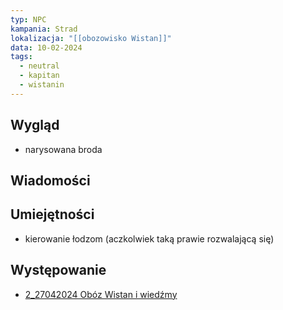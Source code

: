```yaml
---
typ: NPC
kampania: Strad
lokalizacja: "[[obozowisko Wistan]]"
data: 10-02-2024
tags:
  - neutral
  - kapitan
  - wistanin
---
```


## Wygląd
- narysowana broda




## Wiadomości




## Umiejętności
- kierowanie łodzom (aczkolwiek taką prawie rozwalającą się)
## Występowanie

- [2_27042024 Obóz Wistan i wiedźmy](../sesje/2_27042024%20Ob%C3%B3z%20Wistan%20i%20wied%C5%BAmy.md)





